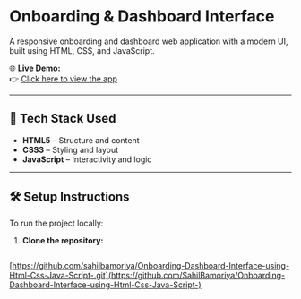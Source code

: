 # Onboarding & Dashboard Interface

A responsive onboarding and dashboard web application with a modern UI, built using HTML, CSS, and JavaScript.

🌐 **Live Demo:**  
👉 [Click here to view the app](https://sahilbamoriya.github.io/Onboarding-Dashboard-Interface-using-Html-Css-Java-Script-/)

---

## 🚀 Tech Stack Used

- **HTML5** – Structure and content
- **CSS3** – Styling and layout
- **JavaScript** – Interactivity and logic

---

## 🛠️ Setup Instructions

To run the project locally:

1. **Clone the repository:**
   ```bash
[https://github.com/sahilbamoriya/Onboarding-Dashboard-Interface-using-Html-Css-Java-Script-.git](https://github.com/SahilBamoriya/Onboarding-Dashboard-Interface-using-Html-Css-Java-Script-)
   

